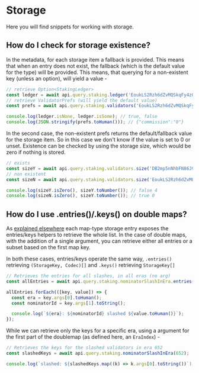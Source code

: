 # Storage

Here you will find snippets for working with storage.

## How do I check for storage existence?

In the metadata, for each storage item a fallback is provided. This means that when an entry does not exist, the fallback (which is the default value for the type) will be provided. This means, that querying for a non-existent key (unless an option), will yield a value -

```js
// retrieve Option<StakingLedger>
const ledger = await api.query.staking.ledger('EoukLS2Rzh6dZvMQSkqFy4zGvqeo14ron28Ue3yopVc8e3Q');
// retrieve ValidatorPrefs (will yield the default value)
const prefs = await api.query.staking.validators('EoukLS2Rzh6dZvMQSkqFy4zGvqeo14ron28Ue3yopVc8e3Q');

console.log(ledger.isNone, ledger.isSome); // true, false
console.log(JSON.stringify(prefs.toHuman())); // {"commission":"0"}
```

In the second case, the non-existent prefs returns the default/fallback value for the storage item. So in this case we don't know if the value is set to 0 or unset. Existence can be checked by using the storage size, which would be zero if nothing is stored.

```js
// exists
const sizeY = await api.query.staking.validators.size('DB2mp5nNhbFN86J9hxoAog8JALMhDXgwvWMxrRMLNUFMEY4');
// non existent
const sizeN = await api.query.staking.validators.size('EoukLS2Rzh6dZvMQSkqFy4zGvqeo14ron28Ue3yopVc8e3Q');

console.log(sizeY.isZero(), sizeY.toNumber()); // false 4
console.log(sizeN.isZero(), sizeY.toNumber()); // true 0
```

## How do I use .entries()/.keys() on double maps?

As [explained elsewhere](../start/api.query.other.md#state-entries) each map-type storage entry exposes the entries/keys helpers to retrieve the whole list. In the case of double maps, with the addition of a single argument, you can retrieve either all entries or a subset based on the first map key.

In both these cases, entries/keys operate the same way, `.entries()` retrieving `(StorageKey, Codec)[]` and `.keys()` retrieving `StorageKey[]`

```js
// Retrieves the entries for all slashes, in all eras (no arg)
const allEntries = await api.query.staking.nominatorSlashInEra.entries();

allEntries.forEach(([key, value]) => {
  const era = key.args[0].toHuman();
  const nominatorId = key.args[1].toString();

  console.log(`${era}: ${nominatorId} slashed ${value.toHuman()}`);
});
```

While we can retrieve only the keys for a specific era, using a argument for the first part of the doublemap (as defined here, an `EraIndex`) -

```js
// Retrieves the keys for the slashed validators in era 652
const slashedKeys = await api.query.staking.nominatorSlashInEra(652);

console.log(`slashed: ${slashedKeys.map((k) => k.args[0].toString())`);
```
